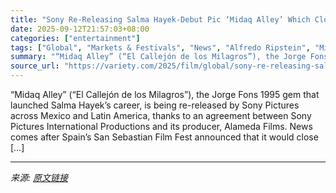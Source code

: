 ```yaml
---
title: "Sony Re-Releasing Salma Hayek-Debut Pic ‘Midaq Alley’ Which Closes San Sebastian’s Classics Section (EXCLUSIVE)"
date: 2025-09-12T21:57:03+08:00
categories: ["entertainment"]
tags: ["Global", "Markets & Festivals", "News", "Alfredo Ripstein", "Midaq Alley", "Salma Hayek", "San Sebastian Film Festival", "Sony", "Zama"]
summary: "“Midaq Alley” (“El Callejón de los Milagros”), the Jorge Fons 1995 gem that launched Salma Hayek’s career, is being re-released by Sony Pictures across Mexico and Latin America, thanks to an agreement"
source_url: "https://variety.com/2025/film/global/sony-re-releasing-salma-hayek-midaq-alley-san-sebastian-1236515832/"
---
```


“Midaq Alley” (“El Callejón de los Milagros”), the Jorge Fons 1995 gem that launched Salma Hayek’s career, is being re-released by Sony Pictures across Mexico and Latin America, thanks to an agreement between Sony Pictures International Productions and its producer, Alameda Films. News comes after Spain&#8217;s San Sebastian Film Fest announced that it would close [&#8230;]

---

*来源: [原文链接](https://variety.com/2025/film/global/sony-re-releasing-salma-hayek-midaq-alley-san-sebastian-1236515832/)*
